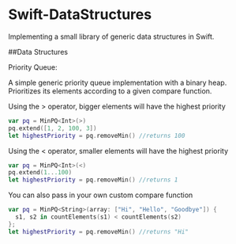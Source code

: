 Swift-DataStructures
========

Implementing a small library of generic data structures in Swift.


##Data Structures

Priority Queue:

A simple generic priority queue implementation with a binary heap.
Prioritizes its elements according to a given compare function.

Using the > operator, bigger elements will have the highest priority
```Swift
var pq = MinPQ<Int>(>)
pq.extend([1, 2, 100, 3])
let highestPriority = pq.removeMin() //returns 100
```

Using the < operator, smaller elements will have the highest priority
```Swift
var pq = MinPQ<Int>(<)
pq.extend(1...100)
let highestPriority = pq.removeMin() //returns 1
```

You can also pass in your own custom compare function
```Swift
var pq = MinPQ<String>(array: ["Hi", "Hello", "Goodbye"]) {
  s1, s2 in countElements(s1) < countElements(s2)
};
let highestPriority = pq.removeMin() //returns "Hi"
```
